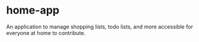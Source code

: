 # home-app
An application to manage shopping lists, todo lists, and more accessible for everyone at home to contribute.
